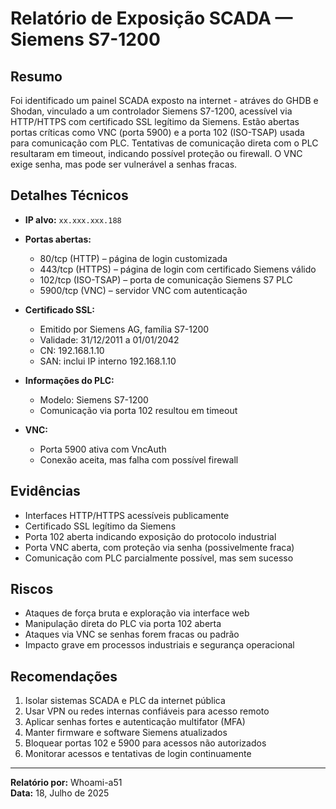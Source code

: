 # Relatório de Exposição SCADA — Siemens S7-1200

## Resumo

Foi identificado um painel SCADA exposto na internet - atráves do GHDB e Shodan, vinculado a um controlador Siemens S7-1200, acessível via HTTP/HTTPS com certificado SSL legítimo da Siemens. Estão abertas portas críticas como VNC (porta 5900) e a porta 102 (ISO-TSAP) usada para comunicação com PLC. Tentativas de comunicação direta com o PLC resultaram em timeout, indicando possível proteção ou firewall. O VNC exige senha, mas pode ser vulnerável a senhas fracas.

## Detalhes Técnicos

- **IP alvo:** `xx.xxx.xxx.188`
- **Portas abertas:**
  - 80/tcp (HTTP) – página de login customizada
  - 443/tcp (HTTPS) – página de login com certificado Siemens válido
  - 102/tcp (ISO-TSAP) – porta de comunicação Siemens S7 PLC
  - 5900/tcp (VNC) – servidor VNC com autenticação

- **Certificado SSL:**
  - Emitido por Siemens AG, família S7-1200
  - Validade: 31/12/2011 a 01/01/2042
  - CN: 192.168.1.10
  - SAN: inclui IP interno 192.168.1.10

- **Informações do PLC:**
  - Modelo: Siemens S7-1200
  - Comunicação via porta 102 resultou em timeout

- **VNC:**
  - Porta 5900 ativa com VncAuth 
  - Conexão aceita, mas falha com possível firewall

## Evidências

- Interfaces HTTP/HTTPS acessíveis publicamente
- Certificado SSL legítimo da Siemens
- Porta 102 aberta indicando exposição do protocolo industrial
- Porta VNC aberta, com proteção via senha (possivelmente fraca)
- Comunicação com PLC parcialmente possível, mas sem sucesso

## Riscos

- Ataques de força bruta e exploração via interface web
- Manipulação direta do PLC via porta 102 aberta
- Ataques via VNC se senhas forem fracas ou padrão
- Impacto grave em processos industriais e segurança operacional

## Recomendações

1. Isolar sistemas SCADA e PLC da internet pública
2. Usar VPN ou redes internas confiáveis para acesso remoto
3. Aplicar senhas fortes e autenticação multifator (MFA)
4. Manter firmware e software Siemens atualizados
5. Bloquear portas 102 e 5900 para acessos não autorizados
6. Monitorar acessos e tentativas de login continuamente

---

**Relatório por:** Whoami-a51  
**Data:** 18, Julho de 2025

